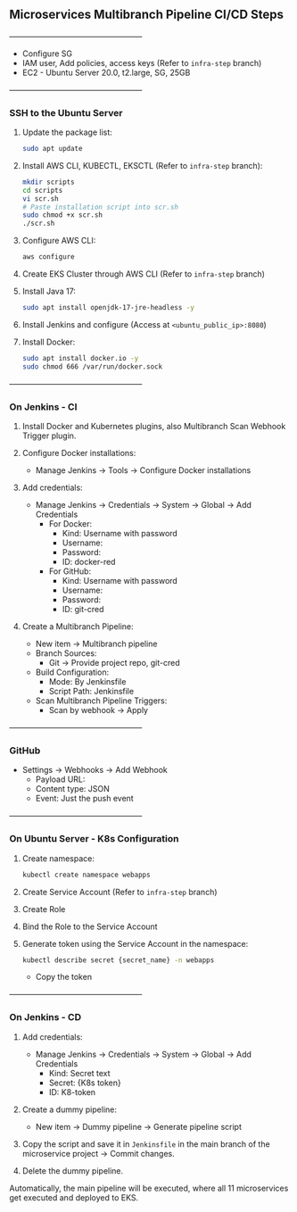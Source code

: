 ## Microservices Multibranch Pipeline CI/CD Steps

—————————————————

- Configure SG
- IAM user, Add policies, access keys (Refer to `infra-step` branch)
- EC2 - Ubuntu Server 20.0, t2.large, SG, 25GB

—————————————————

### SSH to the Ubuntu Server
1. Update the package list:
    ```bash
    sudo apt update
    ```

2. Install AWS CLI, KUBECTL, EKSCTL (Refer to `infra-step` branch):
    ```bash
    mkdir scripts
    cd scripts
    vi scr.sh
    # Paste installation script into scr.sh
    sudo chmod +x scr.sh
    ./scr.sh
    ```

3. Configure AWS CLI:
    ```bash
    aws configure
    ```

4. Create EKS Cluster through AWS CLI (Refer to `infra-step` branch)

5. Install Java 17:
    ```bash
    sudo apt install openjdk-17-jre-headless -y
    ```

6. Install Jenkins and configure (Access at `<ubuntu_public_ip>:8080`)

7. Install Docker:
    ```bash
    sudo apt install docker.io -y
    sudo chmod 666 /var/run/docker.sock
    ```

—————————————————

### On Jenkins - CI
1. Install Docker and Kubernetes plugins, also Multibranch Scan Webhook Trigger plugin.

2. Configure Docker installations:
    - Manage Jenkins -> Tools -> Configure Docker installations

3. Add credentials:
    - Manage Jenkins -> Credentials -> System -> Global -> Add Credentials
        - For Docker:
            - Kind: Username with password
            - Username: 
            - Password: 
            - ID: docker-red
        - For GitHub:
            - Kind: Username with password
            - Username: 
            - Password: 
            - ID: git-cred

4. Create a Multibranch Pipeline:
    - New item -> Multibranch pipeline
    - Branch Sources:
        - Git -> Provide project repo, git-cred
    - Build Configuration:
        - Mode: By Jenkinsfile
        - Script Path: Jenkinsfile
    - Scan Multibranch Pipeline Triggers:
        - Scan by webhook -> Apply

—————————————————

### GitHub
- Settings -> Webhooks -> Add Webhook
    - Payload URL:
    - Content type: JSON
    - Event: Just the push event

—————————————————

### On Ubuntu Server - K8s Configuration
1. Create namespace:
    ```bash
    kubectl create namespace webapps
    ```

2. Create Service Account (Refer to `infra-step` branch)

3. Create Role

4. Bind the Role to the Service Account

5. Generate token using the Service Account in the namespace:
    ```bash
    kubectl describe secret {secret_name} -n webapps
    ```
   - Copy the token

—————————————————

### On Jenkins - CD
1. Add credentials:
    - Manage Jenkins -> Credentials -> System -> Global -> Add Credentials
        - Kind: Secret text
        - Secret: {K8s token}
        - ID: K8-token

2. Create a dummy pipeline:
    - New item -> Dummy pipeline -> Generate pipeline script

3. Copy the script and save it in `Jenkinsfile` in the main branch of the microservice project -> Commit changes.

4. Delete the dummy pipeline.

Automatically, the main pipeline will be executed, where all 11 microservices get executed and deployed to EKS.
